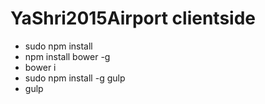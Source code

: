 # YaShri2015Airport clientside

* sudo npm install
* npm install bower -g
* bower i
* sudo npm install -g gulp
* gulp
